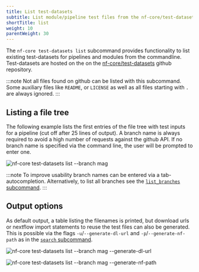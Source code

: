 ```yaml
---
title: List test-datasets
subtitle: List module/pipeline test files from the nf-core/test-datasets
shortTitle: list
weight: 10
parentWeight: 30
---
```


The `nf-core test-datasets list` subcommand provides functionality to list existing test-datasets for pipelines and modules from the commandline.
Test-datasets are hosted on the on the [nf-core/test-datasets](https://github.com/nf-core/test-datasets/) github repository.

:::note
Not all files found on github can be listed with this subcommand.
Some auxiliary files like `README`, or `LICENSE` as well as all files starting with `.` are always ignored.
:::

## Listing a file tree

The following example lists the first entries of the file tree with test inputs for a pipeline (cut off after 25 lines of output).
A branch name is always required to avoid a high number of requests against the github API.
If no branch name is specified via the command line, the user will be prompted to enter one.

![`nf-core test-datasets list --branch mag`](/images/tools/nf-core-test-datasets-list-mag.svg)

:::note
To improve usability branch names can be entered via a tab-autocompletion. Alternatively, to list all branches see the [`list_branches` subcommand](/docs/nf-core-tools/test-datasets/list_branches).
:::

## Output options

As default output, a table listing the filenames is printed, but download urls or nextflow import statements to reuse the test files can also be generated.
This is possible via the flags `-u`/`--generate-dl-url` and `-p`/`--generate-nf-path` as in the [`search` subcommand](/docs/nf-core-tools/test-datasets/search).

![nf-core test-datasets list --branch mag --generate-dl-url](/images/tools/nf-core-test-datasets-list-url-out.svg)

![nf-core test-datasets list --branch mag --generate-nf-path](/images/tools/nf-core-test-datasets-list-path-out.svg)
